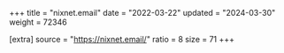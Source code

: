 +++
title = "nixnet.email"
date = "2022-03-22"
updated = "2024-03-30"
weight = 72346

[extra]
source = "https://nixnet.email/"
ratio = 8
size = 71
+++
